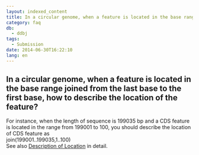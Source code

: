 ```yaml
---
layout: indexed_content
title: In a circular genome, when a feature is located in the base range joined from the last base to the first base, how to describe the location of the feature?
category: faq
db:
  - ddbj
tags: 
  - Submission
date: 2014-06-30T16:22:10
lang: en
---
```


## In a circular genome, when a feature is located in the base range joined from the last base to the first base, how to describe the location of the feature?

<p>For instance, when the length of sequence is 199035 bp and a CDS feature is located in the range from 199001 to 100, you should describe the location of CDS feature as <br> join(199001..199035,1..100)<br>See also <a href="/ddbj/location-e.html">Description of Location</a> in detail. </p>
